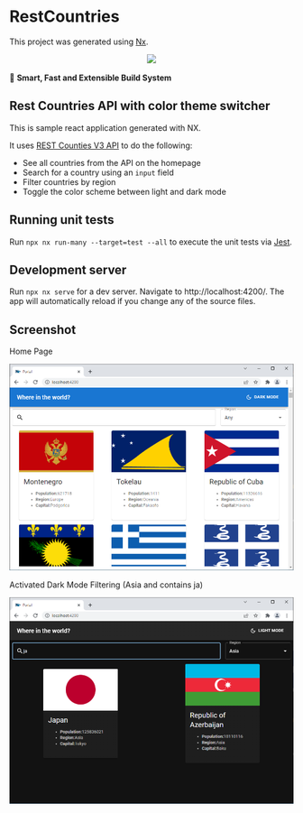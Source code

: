 # RestCountries

This project was generated using [Nx](https://nx.dev).

<p style="text-align: center;"><img src="https://raw.githubusercontent.com/nrwl/nx/master/images/nx-logo.png" width="450"></p>

🔎 **Smart, Fast and Extensible Build System**

## Rest Countries API with color theme switcher

This is sample react application generated with NX.

It uses [REST Counties V3 API](https://restcountries.com/#api-endpoints-v3https:/) to do the following:

- See all countries from the API on the homepage
- Search for a country using an `input` field
- Filter countries by region
- Toggle the color scheme between light and dark mode

## Running unit tests

Run `npx nx run-many --target=test --all` to execute the unit tests via [Jest](https://jestjs.io).

## Development server

Run `npx nx serve` for a dev server. Navigate to http://localhost:4200/. The app will automatically reload if you change any of the source files.

## Screenshot

Home Page

![](assets/HomePage.png)

Activated Dark Mode Filtering (Asia and contains ja)

![](assets/DarkWithFilter.png)
